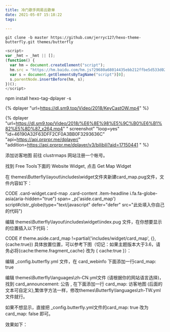 ```yaml
---
title: 冷门歌手网易云歌单
date: 2021-05-07 15:18:22
tags:

---
```




```
git clone -b master https://github.com/jerryc127/hexo-theme-butterfly.git themes/butterfly
```


``` js
<script>
var _hmt = _hmt || [];
(function() {
  var hm = document.createElement("script");
  hm.src = "https://hm.baidu.com/hm.js?29680a68014435ebb212ffbe5d533d02";
  var s = document.getElementsByTagName("script")[0]; 
  s.parentNode.insertBefore(hm, s);
})();
</script>
```


npm install hexo-tag-dplayer -s

{% dplayer "url=https://dl.sm9.top/Video/2018/KeyCastOW.mp4" %} 

{% dplayer "url=https://dl.sm9.top/Video/2018/%E6%8E%98%E5%9C%B0%E6%B1%82%E5%8D%87_x264.mp4" " screenshot" "loop=yes" "id=46190A32F63DFF2CF0A3BB0F3293636C" "api=https://api.prprpr.me/dplayer/" "addition=https://api.prprpr.me/dplayer/v3/bilibili?aid=17150441 " %} 



添加访客地图
前往 clustrmaps 网站注册一个帐号。

找到 Free Tools下面的 Website Widget, 点击 Get Map Widget

<script type="text/javascript" id="clstr_globe" src="//clustrmaps.com/globe.js?d=c_Iul3wZifn4Fg-PeHmrUkQsjsdYFJrUbGg5ES5kP2E"></script>


在 themes\Butterfly\layout\includes\widget文件夹新建card_map.pug文件，文件内容如下：

CODE
.card-widget.card-map
  .card-content
    .item-headline
      i.fa.fa-globe-asia(aria-hidden="true")
      span= _p('aside.card_map')
    script#clstr_globe(type="text/javascript" defer="defer" src="此处填入你自己的代码")
    
编辑 themes\Butterfly\layout\includes\widget\index.pug 文件，在你想要显示的位置插入以下代码：

CODE
if theme.aside.card_map
        !=partial('includes/widget/card_map', {}, {cache:true})
具体放置位置，可以参考下图（切记：如果主题版本大于3.6，请务必将{cache:theme.fragment_cache} 改为 { cache:true }）：


编辑 _config.butterfly.yml 文件，在 card_webinfo 下面添加一行card_map: true

编辑 themes\Butterfly\languages\zh-CN.yml文件 (请根据你的网站语言选择)，找到 card_announcement: 公告 , 在下面添加一行 card_map: 访客地图 (后面的文本可自定义),繁体字方法一样，修改themes\Butterfly\languages\zh-TW.yml文件就行。

如果不想显示，直接把 _config.butterfly.yml文件的card_map: true 改为 card_map: false 即可。

效果如下：


